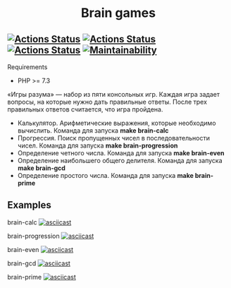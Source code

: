 <h1 align="center">Brain games</h1>

[![Actions Status](https://github.com/AtamanovYS/php-project-lvl1/workflows/hexlet-check/badge.svg)](https://github.com/AtamanovYS/php-project-lvl1/actions)
[![Actions Status](https://github.com/AtamanovYS/php-project-lvl1/workflows/PHP_CodeSniffer/badge.svg)](https://github.com/AtamanovYS/php-project-lvl1/actions)
[![Actions Status](https://github.com/AtamanovYS/php-project-lvl1/workflows/PHPStan/badge.svg)](https://github.com/AtamanovYS/php-project-lvl1/actions)
[![Maintainability](https://api.codeclimate.com/v1/badges/abe1ecde3f2e62bd841f/maintainability)](https://codeclimate.com/github/AtamanovYS/php-project-lvl1/maintainability)
------
Requirements

 * PHP >= 7.3

«Игры разума» — набор из пяти консольных игр. Каждая игра задает вопросы, на которые нужно дать правильные ответы. После трех правильных ответов считается, что игра пройдена.
* Калькулятор. Арифметические выражения, которые необходимо вычислить. Команда для запуска **make brain-calc**
* Прогрессия. Поиск пропущенных чисел в последовательности чисел. Команда для запуска **make brain-progression**
* Определение четного числа. Команда для запуска **make brain-even**
* Определение наибольшего общего делителя. Команда для запуска **make brain-gcd**
* Определение простого числа. Команда для запуска **make brain-prime**

## Examples

brain-calc
[![asciicast](https://asciinema.org/a/MeHvwelj0kMBRT5KVnTR7Tuky.svg)](https://asciinema.org/a/MeHvwelj0kMBRT5KVnTR7Tuky)

brain-progression
[![asciicast](https://asciinema.org/a/DxZFTeHgTSvm6vjJUFrgfKfsm.svg)](https://asciinema.org/a/DxZFTeHgTSvm6vjJUFrgfKfsm)

brain-even
[![asciicast](https://asciinema.org/a/Zgd2eVfVkIe5vtTDjRDq8eUOH.svg)](https://asciinema.org/a/Zgd2eVfVkIe5vtTDjRDq8eUOH)

brain-gcd
[![asciicast](https://asciinema.org/a/GzO3PS3ImJJn3FIOEpyJ8gpC2.svg)](https://asciinema.org/a/GzO3PS3ImJJn3FIOEpyJ8gpC2)

brain-prime
[![asciicast](https://asciinema.org/a/86XXErPrhyKtQ6Hlok4WA4N3H.svg)](https://asciinema.org/a/86XXErPrhyKtQ6Hlok4WA4N3H)

